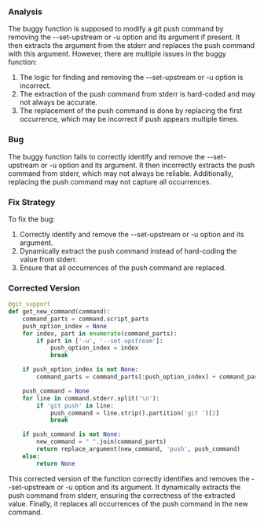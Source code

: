 ### Analysis
The buggy function is supposed to modify a git push command by removing the --set-upstream or -u option and its argument if present. It then extracts the argument from the stderr and replaces the push command with this argument. However, there are multiple issues in the buggy function:
1. The logic for finding and removing the --set-upstream or -u option is incorrect.
2. The extraction of the push command from stderr is hard-coded and may not always be accurate.
3. The replacement of the push command is done by replacing the first occurrence, which may be incorrect if push appears multiple times.

### Bug
The buggy function fails to correctly identify and remove the --set-upstream or -u option and its argument. It then incorrectly extracts the push command from stderr, which may not always be reliable. Additionally, replacing the push command may not capture all occurrences.

### Fix Strategy
To fix the bug:
1. Correctly identify and remove the --set-upstream or -u option and its argument.
2. Dynamically extract the push command instead of hard-coding the value from stderr.
3. Ensure that all occurrences of the push command are replaced.

### Corrected Version
```python
@git_support
def get_new_command(command):
    command_parts = command.script_parts
    push_option_index = None
    for index, part in enumerate(command_parts):
        if part in ['-u', '--set-upstream']:
            push_option_index = index
            break

    if push_option_index is not None:
        command_parts = command_parts[:push_option_index] + command_parts[push_option_index+2:]

    push_command = None
    for line in command.stderr.split('\n'):
        if 'git push' in line:
            push_command = line.strip().partition('git ')[2]
            break

    if push_command is not None:
        new_command = " ".join(command_parts)
        return replace_argument(new_command, 'push', push_command)
    else:
        return None
```

This corrected version of the function correctly identifies and removes the --set-upstream or -u option and its argument. It dynamically extracts the push command from stderr, ensuring the correctness of the extracted value. Finally, it replaces all occurrences of the push command in the new command.